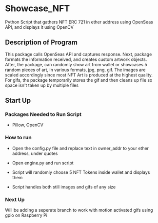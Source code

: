 # Showcase_NFT
Python Script that gathers NFT ERC 721 in ether address using OpenSeas API, and displays it using OpenCV

## Description of Program
This package calls OpenSeas API and captures response. Next, package formats the information received, and creates custom
artwork objects. After, the package, can randomly show art from wallet or showcases 5 random pieces of art, in various
formats, jpg, png, gif. The images are scaled accordingly since most NFT Art is produced at the highest quality. For gifs, the package temporarily stores the gif and then cleans up file so space isn't taken up by multiple files


## Start Up
### Packages Needed to Run Script
 - Pillow, OpenCV
 
### How to run
- Open the config.py file and replace text in owner_addr to your ether address, under quotes
- Open engine.py and run script

- Script will randomly choose 5 NFT Tokens inside wallet and displays them
- Script handles both still images and gifs of any size

### Next Up
Will be adding a seperate branch to work with motion activated gifs using gpio on Raspberry Pi



